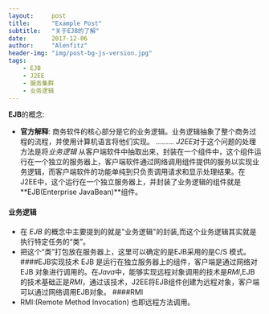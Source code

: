```yaml
---
layout:     post
title:      "Example Post"
subtitle:   "关于EJB的了解"
date:       2017-12-06
author:     "Alenfitz"
header-img: "img/post-bg-js-version.jpg"
tags:
    - EJB
    - J2EE
    - 服务集群
    - 业务逻辑
---
```


**EJB**的概念:
- **官方解释**: 商务软件的核心部分是它的业务逻辑。业务逻辑抽象了整个商务过程的流程，并使用计算机语言将他们实现。
.........
*J2EE*对于这个问题的处理方法是将*业务逻辑* 从客户端软件中抽取出来，封装在一个组件中，这个组件运行在一个独立的服务器上，客户端软件通过网络调用组件提供的服务以实现业务逻辑，而客户端软件的功能单纯到只负责调用请求和显示处理结果。在J2EE中，这个运行在一个独立服务器上，并封装了业务逻辑的组件就是**EJB(Enterprise JavaBean)**组件。
#### 业务逻辑
- 在 *EJB* 的概念中主要提到的就是"业务逻辑"的封装,而这个业务逻辑其实就是执行特定任务的“类”。
- 把这个“类”打包放在服务器上，这里可以确定的是EJB采用的是C/S 模式。
####EJB实现技术
EJB 是运行在独立服务器上的组件，客户端是通过网络对EJB 对象进行调用的。在*Java*中，能够实现远程对象调用的技术是*RMI*,EJB的技术基础正是*RMI*，通过该技术，J2EE将EJB组件创建为远程对象，客户端可以通过网络调用EJB对象。
####RMI
- RMI:(Remote Method Invocation) 也即远程方法调用。




